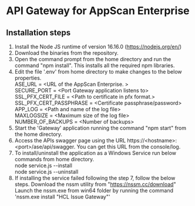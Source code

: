 # API Gateway for AppScan Enterprise

## Installation steps

1.  Install the Node JS runtime of version 16.16.0 (https://nodejs.org/en/)
2.  Download the binaries from the repository.
3.  Open the command prompt from the home directory and run the command "npm install". This installs all the required npm libraries.
4.  Edit the file '.env' from home directory to make changes to the below properties.  
     ASE_URL = \<URL of the AppScan Enterprise. \>  
     SECURE_PORT = \<Port Gateway application listens to\>  
     SSL_PFX_CERT_FILE = \<Path to certificate in pfx format.\>  
     SSL_PFX_CERT_PASSPHRASE = \<Certificate passphrase/password\>  
     APP_LOG = \<Path and name of the log file\>  
     MAXLOGSIZE = \<Maximum size of the log file\>  
     NUMBER_OF_BACKUPS = \<Number of backups\>
5.  Start the 'Gateway' application running the command "npm start" from the home directory.
6.  Access the APIs swagger page using the URL https://\<hostname\>:\<port\>/ase/api/swagger. You can get this URL from the console/log.
7.  To install/uninstall the application as a Windows Service run below commands from home directory.  
    node service.js --install  
    node service.js --uninstall
8.  If installing the service failed following the step 7, follow the below steps.
      Download the nssm utility from "https://nssm.cc/download"
      Launch the nssm.exe from win64 folder by running the command 'nssm.exe install "HCL Issue Gateway"'



